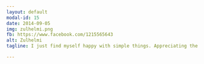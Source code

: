 ```yaml
---
layout: default
modal-id: 15
date: 2014-09-05
img: zulhelmi.png
fb: https://www.facebook.com/1215565643
alt: Zulhelmi
tagline: I just find myself happy with simple things. Appreciating the blessings God gave me

---
```

